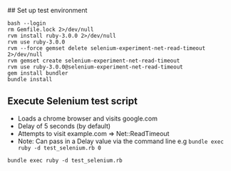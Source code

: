 ## Set up test environment
```
bash --login
rm Gemfile.lock 2>/dev/null
rvm install ruby-3.0.0 2>/dev/null
rvm use ruby-3.0.0
rvm --force gemset delete selenium-experiment-net-read-timeout 2>/dev/null
rvm gemset create selenium-experiment-net-read-timeout
rvm use ruby-3.0.0@selenium-experiment-net-read-timeout
gem install bundler
bundle install
```

## Execute Selenium test script
* Loads a chrome browser and visits google.com
* Delay of 5 seconds (by default)
* Attempts to visit example.com => Net::ReadTimeout
* Note: Can pass in a Delay value via the command line e.g `bundle exec ruby -d test_selenium.rb 0`
```
bundle exec ruby -d test_selenium.rb
```